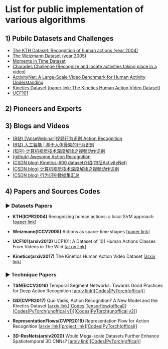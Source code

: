 #  List for public implementation of various algorithms

## 1) Pubilc Datasets and Challenges

* [The KTH Dataset: Recognition of human actions (year 2004)](https://www.csc.kth.se/cvap/actions/)
* [The Weizmann Dataset (year 2005)](http://www.wisdom.weizmann.ac.il/~vision/SpaceTimeActions.html)
* [Moments in Time Dataset](http://moments.csail.mit.edu/)
* [Charades Challenge (Recognize and locate activities taking place in a video)](http://vuchallenge.org/charades.html)
* [ActivityNet: A Large-Scale Video Benchmark for Human Activity Understanding](http://activity-net.org/)
* [Kinetics Dataset](https://deepmind.com/research/open-source/kinetics) [[paper link: The Kinetics Human Action Video Dataset](https://arxiv.org/abs/1705.06950)]
* [UCF101]()


## 2) Pioneers and Experts




## 3) Blogs and Videos

* [(B站) [ValseWebinar]视频行为识别 Action Recognition](https://www.bilibili.com/video/BV1yE411x7mw/?spm_id_from=trigger_reload)
* [(B站) 人工智能 | 基于人体骨架的行为识别](https://www.bilibili.com/video/BV1wt411p7Ut/?spm_id_from=333.788.videocard.0)
* [(知乎) 计算机视觉技术深度解读之视频动作识别](https://zhuanlan.zhihu.com/p/90041025)
* [(github) Awesome Action Recognition](https://github.com/jinwchoi/awesome-action-recognition)
* [(CSDN blog) Kinetics-600 dataset介绍(包括ActivityNet)](https://blog.csdn.net/liuxiao214/article/details/80144375)
* [(CSDN blog) 计算机视觉技术深度解读之视频动作识别](https://baijiahao.baidu.com/s?id=1649249453982510365&wfr=spider&for=pc)
* [(CSDN blog) 行为识别数据集汇总](https://blog.csdn.net/u012507022/article/details/52876179)


## 4) Papers and Sources Codes

### ▶ Datasets Papers

* **KTH(ICPR2004)** Recognizing human actions: a local SVM approach [[paper link](https://www.researchgate.net/profile/Christian_Schueldt/publication/4090526_Recognizing_human_actions_A_local_SVM_approach/links/0912f5066c8adcddf0000000)]

* **Weizmann(ICCV2005)** Actions as space-time shapes [[paper link](https://www.researchgate.net/profile/Lena_Gorelick/publication/4193986_Action_as_space-time_shapes/links/02e7e5231c496913a4000000)]

* **UCF101(arxiv2012)** UCF101: A Dataset of 101 Human Actions Classes From Videos in The Wild [[arxiv link](http://export.arxiv.org/pdf/1212.0402)]

* **Kinetics(arxiv2017)** The Kinetics Human Action Video Dataset [[arxiv link](https://arxiv.org/pdf/1705.06950.pdf)]


### ▶ Technique Papers

* **TSN(ECCV2016)** Temporal Segment Networks: Towards Good Practices for Deep Action Recognition [[arxiv link](https://arxiv.org/abs/1608.00859)][[Codes|PyTorch(offical)](https://github.com/yjxiong/temporal-segment-networks)]

* **I3D(CVPR2017)** Quo Vadis, Action Recognition? A New Model and the Kinetics Dataset [[arxiv link](https://arxiv.org/abs/1705.07750)][[Codes|Tensorflow(offical)](https://github.com/deepmind/kinetics-i3d)][[Codes|PyTorch(unoffical v1)](https://github.com/piergiaj/pytorch-i3d)][[Codes|PyTorch(unoffical v2)](https://github.com/hassony2/kinetics_i3d_pytorch)]

* **RepresentationFlows(CVPR2019)** Representation Flow for Action Recognition [[arxiv link](https://arxiv.org/abs/1810.01455)][[project link](https://piergiaj.github.io/rep-flow-site/)][[Codes|PyTorch(offical)](https://github.com/piergiaj/representation-flow-cvpr19)]

* **3D-ResNets(arxiv2020)** Would Mega-scale Datasets Further Enhance Spatiotemporal 3D CNNs? [[arxiv link](https://arxiv.org/abs/2004.04968)][[Codes|PyTorch(offical)](https://github.com/kenshohara/3D-ResNets-PyTorch)]



